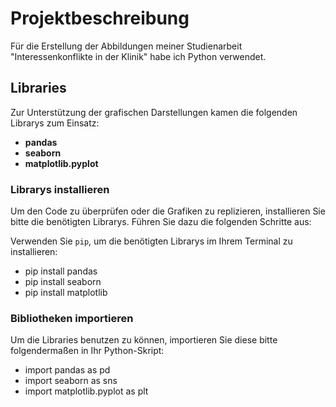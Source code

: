 # Projektbeschreibung

Für die Erstellung der Abbildungen meiner Studienarbeit "Interessenkonflikte in der Klinik" habe ich Python verwendet.

## Libraries

Zur Unterstützung der grafischen Darstellungen kamen die folgenden Librarys zum Einsatz:

- **pandas**
- **seaborn**
- **matplotlib.pyplot**

### **Librarys installieren**

Um den Code zu überprüfen oder die Grafiken zu replizieren, installieren Sie bitte die benötigten Librarys. Führen Sie dazu die folgenden Schritte aus:

Verwenden Sie `pip`, um die benötigten Librarys im Ihrem Terminal zu installieren:

- pip install pandas
- pip install seaborn
- pip install matplotlib

### **Bibliotheken importieren**

Um die Libraries benutzen zu können, importieren Sie diese bitte folgendermaßen in Ihr Python-Skript: 

- import pandas as pd
- import seaborn as sns
- import matplotlib.pyplot as plt

